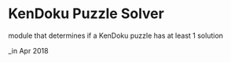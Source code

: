 # KenDoku Puzzle Solver
module that determines if a KenDoku puzzle has at least 1 solution

_in Apr 2018
